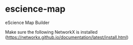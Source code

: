# escience-map
eScience Map Builder

Make sure the following NetworkX is installed (https://networkx.github.io/documentation/latest/install.html)
